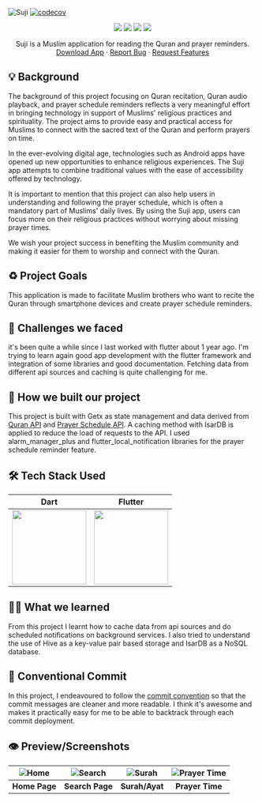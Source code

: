 ![Suji](https://socialify.git.ci/phanatagama/suji/image?description=1&font=Rokkitt&forks=1&issues=1&language=1&name=1&pulls=1&stargazers=1&theme=Auto)
[![codecov](https://codecov.io/gh/phanatagama/suji/branch/main/graph/badge.svg?token=F777RVVH55)](https://codecov.io/gh/phanatagama/suji)

<p align="center">
<img src="https://img.shields.io/badge/dart-%230175C2.svg?style=for-the-badge&logo=dart&logoColor=white" />
<img src="https://img.shields.io/badge/Flutter-%2302569B.svg?style=for-the-badge&logo=Flutter&logoColor=white" />
<img src="https://img.shields.io/badge/git-%23F05033.svg?style=for-the-badge&logo=git&logoColor=white" />
<img src="https://img.shields.io/badge/github-%23121011.svg?style=for-the-badge&logo=github&logoColor=white" />

  </p>
  <p align="center">
    Suji is a Muslim application for reading the Quran and prayer reminders.
    <br />
    <a href="https://github.com/phanatagama/Suji/releases/download/v.1.0.0/app-debug.apk">Download App</a>
    ·
    <a href="https://github.com/phanatagama/Suji/issues/new">Report Bug</a>
    ·
  <a href="https://github.com/phanatagama/Suji/issues/new">Request Features</a>
  </p>

## 💡 Background

The background of this project focusing on Quran recitation, Quran audio playback, and prayer schedule reminders reflects a very meaningful effort in bringing technology in support of Muslims' religious practices and spirituality. The project aims to provide easy and practical access for Muslims to connect with the sacred text of the Quran and perform prayers on time.

In the ever-evolving digital age, technologies such as Android apps have opened up new opportunities to enhance religious experiences. The Suji app attempts to combine traditional values with the ease of accessibility offered by technology.

It is important to mention that this project can also help users in understanding and following the prayer schedule, which is often a mandatory part of Muslims' daily lives. By using the Suji app, users can focus more on their religious practices without worrying about missing prayer times.

We wish your project success in benefiting the Muslim community and making it easier for them to worship and connect with the Quran.

## ♻️ Project Goals

This application is made to facilitate Muslim brothers who want to recite the Quran through smartphone devices and create prayer schedule reminders.

## 🤯 Challenges we faced

it's been quite a while since I last worked with flutter about 1 year ago. I'm trying to learn again good app development with the flutter framework and integration of some libraries and good documentation. Fetching data from different api sources and caching is quite challenging for me.

## 🧐 How we built our project

This project is built with Getx as state management and data derived from [Quran API](https://api.quran.gading.dev) and [Prayer Schedule API](https://aladhan.com). A caching method with IsarDB is applied to reduce the load of requests to the API. I used alarm_manager_plus and flutter_local_notification libraries for the prayer schedule reminder feature.

## 🛠️ Tech Stack Used

| Dart                                                                              | Flutter                                                                                                                                                                                                   |
| --------------------------------------------------------------------------------- | --------------------------------------------------------------------------------------------------------------------------------------------------------------------------------------------------------- |
| <img src="https://avatars.githubusercontent.com/u/1609975?s=280&v=4" width="150"> | <img src="https://res.cloudinary.com/startup-grind/image/upload/c_fill,dpr_2.0,f_auto,g_center,h_500,q_auto:good,w_500/v1/gcs/platform-data-dsc/events/1_ilC2Aqp5sZd1wi0CopD1Hw_zT8WoJh.png" width="150"> |

<!-- ### Extra Library -->
<!-- - [GoogleFonts](https://pub.dev/packages/google_fonts) for Material-Design style -->

<!-- ## 🔧 The problems and how we deal with it -->
<!-- Tentu saja keterbatasan waktu adalah sebuah masalah bagi kami. Beberapa perencanaan harus kami tunda/hilangkan untuk mempersingkat waktu seperti pembangunan [REST API](https://github.com/MochArisandiJayanto/Flarax/blob/master/API_Design_Architecture.md) yang harus terhenti. Kami memutuskan untuk melakukan query secara langsung dengan database Firebase menggunakan future dan stream. -->

## 🧑‍🎓 What we learned

From this project I learnt how to cache data from api sources and do scheduled notifications on background services. I also tried to understand the use of Hive as a key-value pair based storage and IsarDB as a NoSQL database.

## 🐾 Conventional Commit

‎In this project, I endeavoured to follow the [commit convention](https://www.conventionalcommits.org/en/v1.0.0/) so that the commit messages are cleaner and more readable. I think it's awesome and makes it practically easy for me to be able to backtrack through each commit deployment.

<!-- ## 📘 Resource‎ -->
<!-- ### Image Assets -->
<!-- - [Undraw](http://undraw.co) -->
<!-- - [Unsplash](http://unsplash.com) -->

<!-- ### Related Article -->
<!-- - [Barang Menumpuk Tak Terpakai? Akali Dengan 5 Trik Ini | Orami](https://www.orami.co.id/magazine/barang-menumpuk-tak-terpakai-akali-dengan-5-trik-ini/) -->
<!-- - [Bagaimana cara membuang barang bekas berukuran besar, misal kasur, kulkas, mesin cuci? Kemana perabot/barang bekasmu saat kamu membeli perabot baru? - Quora](https://id.quora.com/Bagaimana-cara-membuang-barang-bekas-berukuran-besar-misal-kasur-kulkas-mesin-cuci-Kemana-perabot-barang-bekasmu-saat-kamu-membeli-perabot-baru) -->
<!-- - [Bagaimana caramu membuang barang-barang yang sudah tidak terpakai lagi (misalnya pakaian bekas yang sudah tidak layak pakai)? - Quora](https://id.quora.com/Bagaimana-caramu-membuang-barang-barang-yang-sudah-tidak-terpakai-lagi-misalnya-pakaian-bekas-yang-sudah-tidak-layak-pakai) -->
<!-- - [Bagaimana cara membuang sampah ukuran besar seperti kasur dan lemari secara legal? - Quora](https://bit.ly/3eoe6rK) -->
<!-- - [Cara Mendapatkan Barang Gratis Dari Internet - Blog Orang IT (helmykediri.com)](https://bit.ly/3FuCeVn) -->
<!-- - [Barang Gratis Bisa Kamu Dapatkan di 6 Situs Ini Lho! (lifepal.co.id)](https://lifepal.co.id/media/doyan-berburu-barang-gratisan-cek-6-situs-nih/) -->

## 👁️ Preview/Screenshots

| ![Home](https://github.com/phanatagama/Suji/assets/48324618/571cb7ab-19a1-41a5-aa2a-7ab00cc41fba) | ![Search](https://github.com/phanatagama/Suji/assets/48324618/bd90dc69-fda8-452e-80dd-7285a9cc1d26) | ![Surah](https://github.com/phanatagama/Suji/assets/48324618/ed52e5c4-54aa-45fd-b79f-94da4f8b3ea6) | ![Prayer Time](https://github.com/phanatagama/Suji/assets/48324618/d4671cd9-1b16-4eef-acc0-73317d4616e0) |
| :-----------------------------------------------------------------------------------------------: | :-------------------------------------------------------------------------------------------------: | :------------------------------------------------------------------------------------------------: | :------------------------------------------------------------------------------------------------------: |
|                                           **Home Page**                                           |                                           **Search Page**                                           |                                           **Surah/Ayat**                                           |                                             **Prayer Time**                                              |
